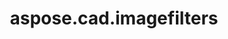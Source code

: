 ﻿---
title: aspose.cad.imagefilters
second_title: Aspose.CAD for Python via .NET API References
description: 
type: docs
weight: 10
url: /python-net/aspose.cad.imagefilters/
is_root: false
---



